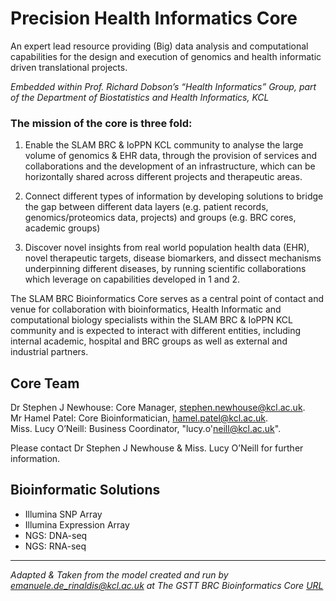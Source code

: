 # Precision Health Informatics Core
An expert lead resource providing (Big) data analysis and computational capabilities for the design and execution of genomics and health informatic driven translational projects.

_Embedded within Prof. Richard Dobson’s “Health Informatics” Group, part of the Department of Biostatistics and Health Informatics, KCL_

### The mission of the core is three fold:

1. Enable the SLAM BRC & IoPPN KCL community to analyse the large volume of genomics & EHR data, through the provision of services and collaborations and the development of an infrastructure, which can be horizontally shared across different projects and therapeutic areas.

2. Connect different types of information by developing solutions to bridge the gap between different data layers (e.g. patient records, genomics/proteomics data, projects) and groups (e.g. BRC cores, academic groups)

3. Discover novel insights from real world population health data (EHR), novel therapeutic targets, disease biomarkers, and dissect mechanisms underpinning different diseases, by running scientific collaborations which leverage on capabilities developed in 1 and 2.

The SLAM BRC Bioinformatics Core serves as a central point of contact and venue for collaboration with bioinformatics, Health Informatic and computational biology specialists within the SLAM BRC & IoPPN KCL community and is expected to interact with different entities, including internal academic, hospital and BRC groups as well as external and industrial partners.

## Core Team

Dr Stephen J Newhouse: Core Manager,  <stephen.newhouse@kcl.ac.uk>.    
Mr Hamel Patel: Core Bioinformatician,  <hamel.patel@kcl.ac.uk>.  
Miss. Lucy O’Neill: Business Coordinator, "lucy.o'neill@kcl.ac.uk".  

Please contact Dr Stephen J Newhouse & Miss. Lucy O’Neill for further information.

## Bioinformatic Solutions

- Illumina SNP Array  
- Illumina Expression Array  
- NGS: DNA-seq  
- NGS: RNA-seq  

********

_Adapted & Taken from the model created and run by emanuele.de_rinaldis@kcl.ac.uk at The GSTT BRC Bioinformatics Core [URL](http://www.guysandstthomasbrc.nihr.ac.uk/research-platforms/translational-bioinformatics/)_
